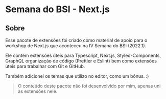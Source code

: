 # Semana do BSI - Next.js

## Sobre

Esse pacote de extensões foi criado como material de apoio para o workshop de Next.js que aconteceu na IV Semana do BSI (2022.1).

Ele contém extensões úteis para Typescript, Next.js, Styled-Components, GraphQL organização de código (Prettier e Eslint) bem como extensões úteis para trabalhar com Git e GitHub.

Também adicionei os temas que utilizo no editor, como um bônus. :)

> O conteúdo deste pacote não foi desenvolvido por mim, apenas uni as extensões nele.
